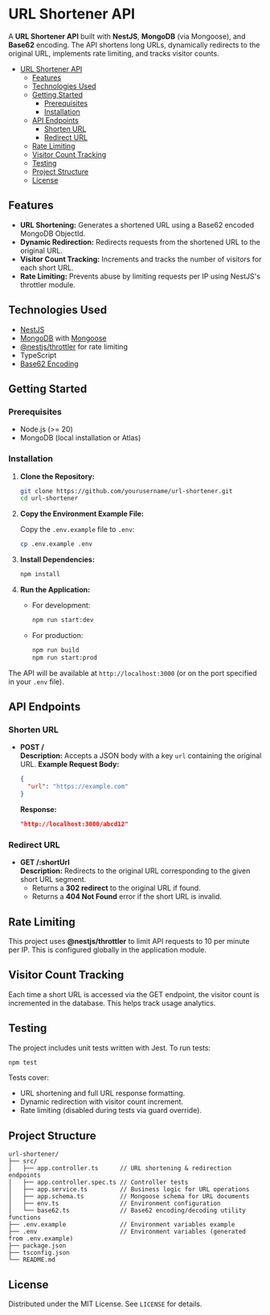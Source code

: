 # URL Shortener API

A **URL Shortener API** built with **NestJS**, **MongoDB** (via Mongoose), and **Base62** encoding. The API shortens long URLs, dynamically redirects to the original URL, implements rate limiting, and tracks visitor counts.

- [URL Shortener API](#url-shortener-api)
  - [Features](#features)
  - [Technologies Used](#technologies-used)
  - [Getting Started](#getting-started)
    - [Prerequisites](#prerequisites)
    - [Installation](#installation)
  - [API Endpoints](#api-endpoints)
    - [Shorten URL](#shorten-url)
    - [Redirect URL](#redirect-url)
  - [Rate Limiting](#rate-limiting)
  - [Visitor Count Tracking](#visitor-count-tracking)
  - [Testing](#testing)
  - [Project Structure](#project-structure)
  - [License](#license)

## Features

- **URL Shortening:** Generates a shortened URL using a Base62 encoded MongoDB ObjectId.
- **Dynamic Redirection:** Redirects requests from the shortened URL to the original URL.
- **Visitor Count Tracking:** Increments and tracks the number of visitors for each short URL.
- **Rate Limiting:** Prevents abuse by limiting requests per IP using NestJS's throttler module.

## Technologies Used

- [NestJS](https://nestjs.com/)
- [MongoDB](https://www.mongodb.com/) with [Mongoose](https://mongoosejs.com/)
- [@nestjs/throttler](https://docs.nestjs.com/security/rate-limiting) for rate limiting
- TypeScript
- [Base62 Encoding](https://en.wikipedia.org/wiki/Base62)

## Getting Started

### Prerequisites

- Node.js (>= 20)
- MongoDB (local installation or Atlas)

### Installation

1. **Clone the Repository:**

   ```bash
   git clone https://github.com/yourusername/url-shortener.git
   cd url-shortener
   ```

2. **Copy the Environment Example File:**

   Copy the `.env.example` file to `.env`:

   ```bash
   cp .env.example .env
   ```

3. **Install Dependencies:**

   ```bash
   npm install
   ```

4. **Run the Application:**

   - For development:
     ```bash
     npm run start:dev
     ```
   - For production:
     ```bash
     npm run build
     npm run start:prod
     ```

The API will be available at `http://localhost:3000` (or on the port specified in your `.env` file).

## API Endpoints

### Shorten URL

- **POST /**  
  **Description:** Accepts a JSON body with a key `url` containing the original URL.
  **Example Request Body:**
  ```json
  {
    "url": "https://example.com"
  }
  ```
  **Response:**
  ```json
  "http://localhost:3000/abcd12"
  ```

### Redirect URL

- **GET /:shortUrl**  
  **Description:** Redirects to the original URL corresponding to the given short URL segment.
  - Returns a **302 redirect** to the original URL if found.
  - Returns a **404 Not Found** error if the short URL is invalid.

## Rate Limiting

This project uses **@nestjs/throttler** to limit API requests to 10 per minute per IP. This is configured globally in the application module.

## Visitor Count Tracking

Each time a short URL is accessed via the GET endpoint, the visitor count is incremented in the database. This helps track usage analytics.

## Testing

The project includes unit tests written with Jest. To run tests:

```bash
npm test
```

Tests cover:
- URL shortening and full URL response formatting.
- Dynamic redirection with visitor count increment.
- Rate limiting (disabled during tests via guard override).

## Project Structure

```
url-shortener/
├── src/
│   ├── app.controller.ts      // URL shortening & redirection endpoints
│   ├── app.controller.spec.ts // Controller tests
│   ├── app.service.ts         // Business logic for URL operations
│   ├── app.schema.ts          // Mongoose schema for URL documents
│   ├── env.ts                 // Environment configuration
│   └── base62.ts              // Base62 encoding/decoding utility functions
├── .env.example               // Environment variables example
├── .env                       // Environment variables (generated from .env.example)
├── package.json
├── tsconfig.json
└── README.md
```

## License

Distributed under the MIT License. See `LICENSE` for details.
